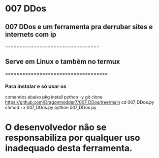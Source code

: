 # 007 DDos
## 007 DDos e um ferramenta pra derrubar sites e internets com ip
=================================
## Serve em Linux e também no termux
====================================
### Para instalar e só usar os 
comandos abaixo
pkg install python -y
git clone https://github.com/Dragonmodder7/007_DDos/tree/main
cd 007_DDos.py
chmod +x 007_DDos.py
python 007_DDos.py
# O desenvolvedor não se responsabiliza por qualquer uso inadequado desta ferramenta.
